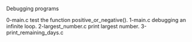 Debugging programs


0-main.c test the function positive_or_negative().
1-main.c debugging an infinite loop.
2-largest_number.c print largest number.
3-print_remaining_days.c
